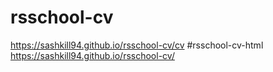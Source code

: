 # rsschool-cv
https://sashkill94.github.io/rsschool-cv/cv
#rsschool-cv-html
https://sashkill94.github.io/rsschool-cv/
